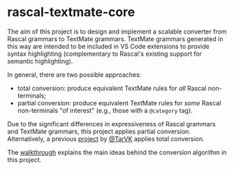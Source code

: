 # rascal-textmate-core

The aim of this project is to design and implement a scalable converter from
Rascal grammars to TextMate grammars. TextMate grammars generated in this way
are intended to be included in VS Code extensions to provide syntax highlighting
(complementary to Rascal's existing support for semantic highlighting).

In general, there are two possible approaches:
  - total conversion: produce equivalent TextMate rules for *all* Rascal
    non-terminals;
  - partial conversion: produce equivalent TextMate rules for *some* Rascal
    non-terminals "of interest" (e.g., those with a `@category` tag).

Due to the significant differences in expressiveness of Rascal grammars and
TextMate grammars, this project applies partial conversion. Alternatively, a
previous [project](https://github.com/TarVK/syntax-highlighter) by
[@TarVK](https://github.com/TarVK) applies total conversion.

The [walkthrough](src/main/rascal/lang/textmate/conversiontests/Walkthrough.rsc)
explains the main ideas behind the conversion algorithm in this project.

